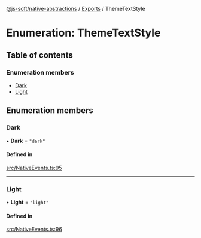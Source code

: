 [@js-soft/native-abstractions](../README.md) / [Exports](../modules.md) / ThemeTextStyle

# Enumeration: ThemeTextStyle

## Table of contents

### Enumeration members

-   [Dark](ThemeTextStyle.md#dark)
-   [Light](ThemeTextStyle.md#light)

## Enumeration members

### Dark

• **Dark** = `"dark"`

#### Defined in

[src/NativeEvents.ts:95](https://github.com/js-soft/ts-native-access/blob/2235f5c/packages/abstractions/src/NativeEvents.ts#L95)

---

### Light

• **Light** = `"light"`

#### Defined in

[src/NativeEvents.ts:96](https://github.com/js-soft/ts-native-access/blob/2235f5c/packages/abstractions/src/NativeEvents.ts#L96)
